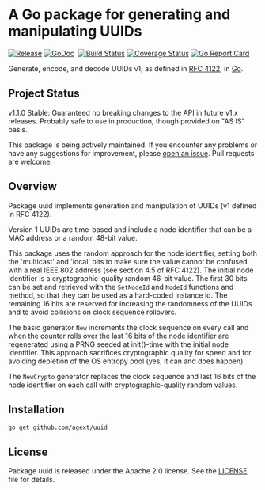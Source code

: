 # A Go package for generating and manipulating UUIDs

[![Release](https://img.shields.io/github/release/agext/uuid.svg?style=flat)](https://github.com/agext/uuid/releases/latest)
[![GoDoc](https://img.shields.io/badge/godoc-reference-blue.svg?style=flat)](https://godoc.org/github.com/agext/uuid) 
[![Build Status](https://travis-ci.org/agext/uuid.svg?branch=master&style=flat)](https://travis-ci.org/agext/uuid)
[![Coverage Status](https://coveralls.io/repos/github/agext/uuid/badge.svg?style=flat)](https://coveralls.io/github/agext/uuid)
[![Go Report Card](https://goreportcard.com/badge/github.com/agext/uuid?style=flat)](https://goreportcard.com/report/github.com/agext/uuid)


Generate, encode, and decode UUIDs v1, as defined in [RFC 4122](http://www.ietf.org/rfc/rfc4122.txt), in [Go](http://golang.org).

## Project Status

v1.1.0 Stable: Guaranteed no breaking changes to the API in future v1.x releases. Probably safe to use in production, though provided on "AS IS" basis.

This package is being actively maintained. If you encounter any problems or have any suggestions for improvement, please [open an issue](https://github.com/agext/uuid/issues). Pull requests are welcome.

## Overview

Package uuid implements generation and manipulation of UUIDs (v1 defined in RFC 4122).

Version 1 UUIDs are time-based and include a node identifier that can be a MAC address or a random 48-bit value.

This package uses the random approach for the node identifier, setting both the 'multicast' and 'local' bits to make sure the value cannot be confused with a real IEEE 802 address (see section 4.5 of RFC 4122). The initial node identifier is a cryptographic-quality random 46-bit value. The first 30 bits can be set and retrieved with the `SetNodeId` and `NodeId` functions and method, so that they can be used as a hard-coded instance id. The remaining 16 bits are reserved for increasing the randomness of the UUIDs and to avoid collisions on clock sequence rollovers.

The basic generator `New` increments the clock sequence on every call and when the counter rolls over the last 16 bits of the node identifier are regenerated using a PRNG seeded at init()-time with the initial node identifier. This approach sacrifices cryptographic quality for speed and for avoiding depletion of the OS entropy pool (yes, it can and does happen).

The `NewCrypto` generator replaces the clock sequence and last 16 bits of the node identifier on each call with cryptographic-quality random values.

## Installation

```
go get github.com/agext/uuid
```

## License

Package uuid is released under the Apache 2.0 license. See the [LICENSE](LICENSE) file for details.
